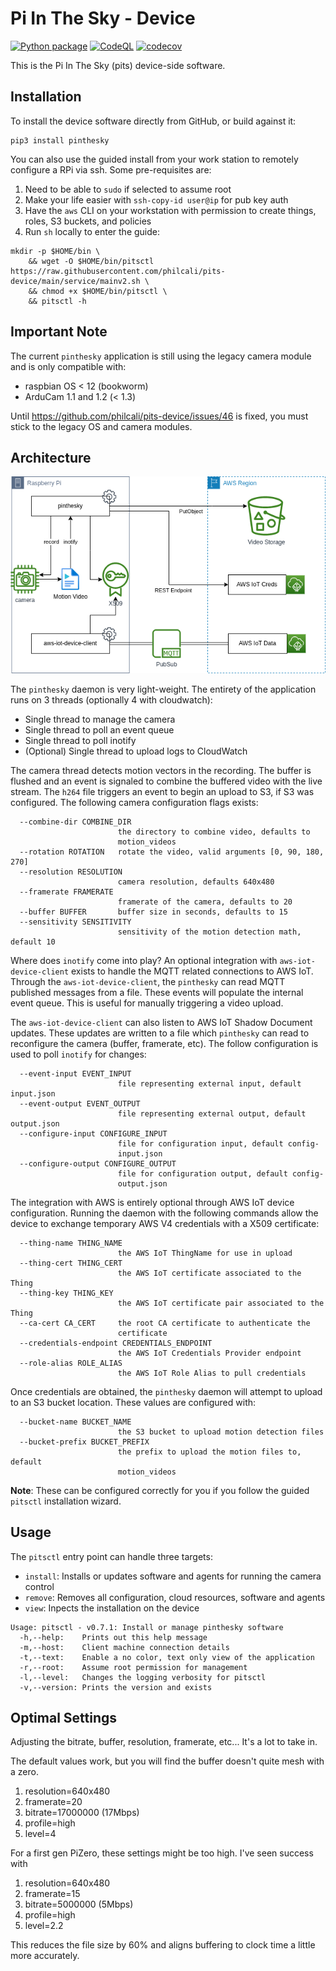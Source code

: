 # Pi In The Sky - Device

[![Python package](https://github.com/philcali/pits-device/actions/workflows/python-package.yml/badge.svg)](https://github.com/philcali/pits-device/actions/workflows/python-package.yml)
[![CodeQL](https://github.com/philcali/pits-device/actions/workflows/codeql-analysis.yml/badge.svg)](https://github.com/philcali/pits-device/actions/workflows/codeql-analysis.yml)
[![codecov](https://codecov.io/gh/philcali/pits-device/branch/main/graph/badge.svg?token=WV9HZSP462)](https://codecov.io/gh/philcali/pits-device)

This is the Pi In The Sky (pits) device-side software.

## Installation

To install the device software directly from GitHub, or build against it:

```
pip3 install pinthesky
```

You can also use the guided install from your work station to remotely configure a RPi via ssh. Some pre-requisites are:

1. Need to be able to `sudo` if selected to assume root
1. Make your life easier with `ssh-copy-id user@ip` for pub key auth
1. Have the `aws` CLI on your workstation with permission to create things, roles, S3 buckets, and policies
1. Run `sh` locally to enter the guide:

```
mkdir -p $HOME/bin \
    && wget -O $HOME/bin/pitsctl https://raw.githubusercontent.com/philcali/pits-device/main/service/mainv2.sh \
    && chmod +x $HOME/bin/pitsctl \
    && pitsctl -h
```

## Important Note

The current `pinthesky` application is still using the legacy camera module and is only compatible with:

- raspbian OS < 12 (bookworm)
- ArduCam 1.1 and 1.2 (< 1.3)

Until https://github.com/philcali/pits-device/issues/46 is fixed, you must stick to the legacy OS and camera modules.

## Architecture

![pinthesky.png](https://raw.githubusercontent.com/philcali/pits-device/main/images/pinthesky.png)

The `pinthesky` daemon is very light-weight. The entirety of the application runs on 3 threads (optionally 4 with cloudwatch):

- Single thread to manage the camera
- Single thread to poll an event queue
- Single thread to poll inotify
- (Optional) Single thread to upload logs to CloudWatch

The camera thread detects motion vectors in the recording. The buffer is flushed and an event is
signaled to combine the buffered video with the live stream. The `h264` file triggers an event
to begin an upload to S3, if S3 was configured. The following camera configuration flags exists:

```
  --combine-dir COMBINE_DIR
                        the directory to combine video, defaults to
                        motion_videos
  --rotation ROTATION   rotate the video, valid arguments [0, 90, 180, 270]
  --resolution RESOLUTION
                        camera resolution, defaults 640x480
  --framerate FRAMERATE
                        framerate of the camera, defaults to 20
  --buffer BUFFER       buffer size in seconds, defaults to 15
  --sensitivity SENSITIVITY
                        sensitivity of the motion detection math, default 10
```

Where does `inotify` come into play? An optional integration with
`aws-iot-device-client` exists to handle the MQTT related connections to AWS IoT. Through
the `aws-iot-device-client`, the `pinthesky` can read MQTT published messages from a file. These
events will populate the internal event queue. This is useful for manually triggering a video upload.

The `aws-iot-device-client` can also listen to AWS IoT Shadow Document updates. These updates
are written to a file which `pinthesky` can read to reconfigure the camera (buffer, framerate, etc).
The follow configuration is used to poll `inotify` for changes:

```
  --event-input EVENT_INPUT
                        file representing external input, default input.json
  --event-output EVENT_OUTPUT
                        file representing external output, default output.json
  --configure-input CONFIGURE_INPUT
                        file for configuration input, default config-
                        input.json
  --configure-output CONFIGURE_OUTPUT
                        file for configuration output, default config-
                        output.json
```

The integration with AWS is entirely optional through AWS IoT device configuration.
Running the daemon with the following commands allow the device to exchange temporary
AWS V4 credentials with a X509 certificate:

```
  --thing-name THING_NAME
                        the AWS IoT ThingName for use in upload
  --thing-cert THING_CERT
                        the AWS IoT certificate associated to the Thing
  --thing-key THING_KEY
                        the AWS IoT certificate pair associated to the Thing
  --ca-cert CA_CERT     the root CA certificate to authenticate the
                        certificate
  --credentials-endpoint CREDENTIALS_ENDPOINT
                        the AWS IoT Credentials Provider endpoint
  --role-alias ROLE_ALIAS
                        the AWS IoT Role Alias to pull credentials
```

Once credentials are obtained, the `pinthesky` daemon will attempt to upload to an S3 bucket
location. These values are configured with:

```
  --bucket-name BUCKET_NAME
                        the S3 bucket to upload motion detection files
  --bucket-prefix BUCKET_PREFIX
                        the prefix to upload the motion files to, default
                        motion_videos
```


__Note__: These can be configured correctly for you if you follow the guided `pitsctl` installation
wizard.

## Usage

The `pitsctl` entry point can handle three targets:

- `install`: Installs or updates software and agents for running the camera control
- `remove`: Removes all configuration, cloud resources, software and agents
- `view`: Inpects the installation on the device

```
Usage: pitsctl - v0.7.1: Install or manage pinthesky software
  -h,--help:    Prints out this help message
  -m,--host:    Client machine connection details
  -t,--text:    Enable a no color, text only view of the application
  -r,--root:    Assume root permission for management
  -l,--level:   Changes the logging verbosity for pitsctl
  -v,--version: Prints the version and exists
```

## Optimal Settings

Adjusting the bitrate, buffer, resolution, framerate, etc... It's a lot to take in.

The default values work, but you will find the buffer doesn't quite mesh with a zero.

1. resolution=640x480
2. framerate=20
3. bitrate=17000000 (17Mbps)
4. profile=high
5. level=4

For a first gen PiZero, these settings might be too high. I've seen success with

1. resolution=640x480
2. framerate=15
3. bitrate=5000000 (5Mbps)
4. profile=high
5. level=2.2

This reduces the file size by 60% and aligns buffering to clock time a little more accurately.
